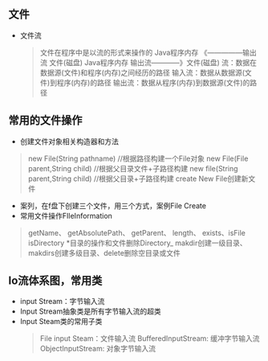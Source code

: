 ## 文件
* 文件流
  >文件在程序中是以流的形式来操作的
  > Java程序内存 《—————输出流 文件(磁盘)
  > Java程序内存 输出流————》文件(磁盘)
  > 流：数据在数据源(文件)和程序(内存)之间经历的路径
  > 输入流：数据从数据源(文件)到程序(内存)的路径
  > 输出流：数据从程序(内存)到数据源(文件)的路径
## 常用的文件操作
* 创建文件对象相关构造器和方法
> new File(String pathname) //根据路径构建一个File对象
> new File(File parent,String child) //根据父目录文件+子路径构建
> new file(String parent,String child) //根据父目录+子路径构建
> create New File创建新文件
* 案列，在f盘下创建三个文件，用三个方式，案例File Create
* 常用文件操作FIleInformation
 >getName、 getAbsolutePath、 getParent、 length、 exists、isFile
isDirectory
 *目录的操作和文件删除Directory_
 > makdir创建一级目录、makdirs创建多级目录、delete删除空目录或文件
 ## Io流体系图，常用类
* input Stream：字节输入流
* Input Stream抽象类是所有字节输入流的超类
* Input Steam类的常用子类
  > File input Steam：文件输入流
  > BufferedInputStream: 缓冲字节输入流
  > ObjectInputStream: 对象字节输入流